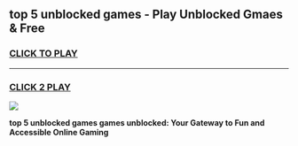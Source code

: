 
## top 5 unblocked games - Play Unblocked Gmaes & Free
<h3>
<a href="https://premium.freeplayer.one?title=top_5_unblocked_games&ref=19F">CLICK TO PLAY</a></h3>
<hr>

<h3>
<a href="https://premium.freeplayer.one?title=top_5_unblocked_games&ref=19F">CLICK 2 PLAY</a>
  
</h3>

<a href="https://premium.freeplayer.one?title=top_5_unblocked_games&ref=19F/"><img src="https://clearcache.store/games.png"></a>


**top 5 unblocked games games unblocked: Your Gateway to Fun and Accessible Online Gaming**
